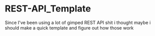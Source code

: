 # REST-API_Template

Since I've been using a lot of gimped REST API shit i thought maybe i should make a quick template and figure out how those work